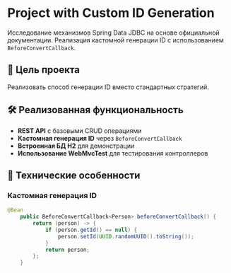 # Project with Custom ID Generation

Исследование механизмов Spring Data JDBC на основе официальной документации. 
Реализация кастомной генерации ID с использованием `BeforeConvertCallback`.

## 🎯 Цель проекта

Реализовать способ генерации ID вместо стандартных стратегий.

## 🛠️ Реализованная функциональность

- **REST API** с базовыми CRUD операциями
- **Кастомная генерация ID** через `BeforeConvertCallback`
- **Встроенная БД H2** для демонстрации
- **Использование WebMvcTest** для тестирования контроллеров 

## 🔧 Технические особенности

### Кастомная генерация ID
```java
@Bean
    public BeforeConvertCallback<Person> beforeConvertCallback() {
        return (person) -> {
            if (person.getId() == null) {
                person.setId(UUID.randomUUID().toString());
            }
            return person;
        };
    }
